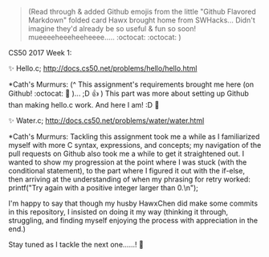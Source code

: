 >(Read through & added Github emojis from the little "Github Flavored Markdown" folded card Hawx brought home from SWHacks...
>Didn't imagine they'd already be so useful & fun so soon! mueeeeheeeheeheeee..... :octocat: :octocat: ) 

CS50 2017 Week 1:

:sparkles: Hello.c;
  http://docs.cs50.net/problems/hello/hello.html
  
  *Cath's Murmurs: 
  (^ This assignment's requirements brought me here (on Github! :octocat: :metal: )... ;D :+1: )
  This part was more about setting up Github than making hello.c work.
  And here I am! :D :tada:  
  
:sparkles: Water.c; 
  http://docs.cs50.net/problems/water/water.html
  
  *Cath's Murmurs:
  Tackling this assignment took me a while as I familiarized myself with more C syntax, expressions, and concepts;
  my navigation of the pull requests on Github also took me a while to get it straightened out.
  I wanted to show my progression at the point where I was stuck (with the conditional statement), 
  to the part where I figured it out with the if-else, 
  then arriving at the understanding of when my phrasing for retry worked: 
  printf("Try again with a positive integer larger than 0.\n");
  
  I'm happy to say that though my husby HawxChen did make some commits in this repository, 
  I insisted on doing it my way (thinking it through, struggling, and finding myself enjoying the process with appreciation in the end.)
  
  Stay tuned as I tackle the next one......! :rocket: 
